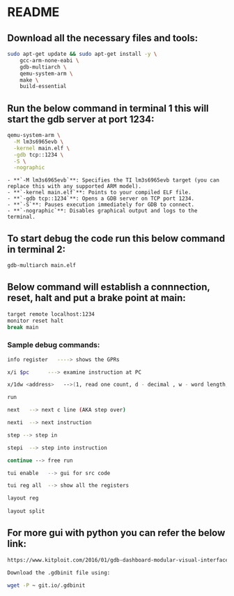 
# README

## Download all the necessary files and tools:
```bash
sudo apt-get update && sudo apt-get install -y \
    gcc-arm-none-eabi \
    gdb-multiarch \
    qemu-system-arm \
    make \
    build-essential
```

## Run the below command in terminal 1 this will start the gdb server at port 1234:

```bash
qemu-system-arm \
  -M lm3s6965evb \
  -kernel main.elf \
  -gdb tcp::1234 \
  -S \
  -nographic
```

    - **`-M lm3s6965evb`**: Specifies the TI lm3s6965evb target (you can replace this with any supported ARM model).
    - **`-kernel main.elf`**: Points to your compiled ELF file.
    - **`-gdb tcp::1234`**: Opens a GDB server on TCP port 1234.
    - **`-S`**: Pauses execution immediately for GDB to connect.
    - **`-nographic`**: Disables graphical output and logs to the terminal.


## To start debug the code run this below command in terminal 2:
```bash
gdb-multiarch main.elf
```

## Below command will establish a connnection, reset, halt and put a brake point at main:
```bash
target remote localhost:1234
monitor reset halt
break main
```

### Sample debug commands:
```bash
info register   ----> shows the GPRs

x/i $pc      ---> examine instruction at PC

x/1dw <address>   -->(1, read one count, d - decimal , w - word length, <address> eg: 0x2000000)

run

next   --> next c line (AKA step over)

nexti  --> next instruction 

step --> step in 

stepi  --> step into instruction

continue --> free run

tui enable   --> gui for src code

tui reg all  --> show all the registers

layout reg
 
layout split 

```

## For more gui with python you can refer the below link:
 
```bash
https://www.kitploit.com/2016/01/gdb-dashboard-modular-visual-interface.html

Download the .gdbinit file using:

wget -P ~ git.io/.gdbinit
```
